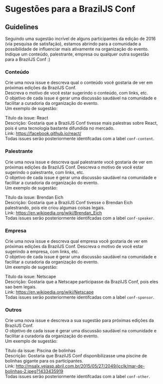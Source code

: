 # Sugestões para a BrazilJS Conf

## Guidelines
Seguindo uma sugestão incrível de alguns participantes da edição de 2016 (via pesquisa de satisfação), estamos abrindo para a comunidade a possibilidade de influenciar mais ativamente na organização do evento.  
Indique um conteúdo, palestrante, empresa ou qualquer outra sugestão para a BrazilJS Conf :)

### Conteúdo
Crie uma nova issue e descreva qual o conteúdo você gostaria de ver em próximas edições da BrazilJS Conf.  
Descreva o motivo de você estar sugerindo o conteúdo, com links, etc.  
O objetivo de cada issue é gerar uma discussão saudável na comunidade e facilitar a curadoria da organização do evento.  
Um exemplo de sugestão:  
>
Título da issue: React  
Descrição: Gostaria que a BrazilJS Conf tivesse mais palestras sobre React, pois é uma tecnologia bastante difundida no mercado.  
Link: https://facebook.github.io/react/  
Todas issues serão posteriormente identifcadas com a label `conf-content`.


### Palestrante
Crie uma nova issue e descreva qual palestrante você gostaria de ver em próximas edições da BrazilJS Conf.  Descreva o motivo de você estar sugerindo o palestrante, com links, etc.  
O objetivo de cada issue é gerar uma discussão saudável na comunidade e facilitar a curadoria da organização do evento.  
Um exemplo de sugestão:  
>
Título da issue: Brendan Eich  
Descrição: Gostaria que a BrazilJS Conf tivesse o Brendan Eich palestrando, pois ele criou algumas coisas legais.  
Link: https://en.wikipedia.org/wiki/Brendan_Eich  
Todas issues serão posteriormente identifcadas com a label `conf-speaker`.  


### Empresa
Crie uma nova issue e descreva qual empresa você gostaria de ver em próximas edições da BrazilJS Conf.  Descreva o motivo de você estar sugerindo a empresa, com links, etc.  
O objetivo de cada issue é gerar uma discussão saudável na comunidade e facilitar a curadoria da organização do evento.  
Um exemplo de sugestão:  
>
Título da issue: Netscape  
Descrição: Gostaria que a Netscape participasse da BrazilJS Conf, pois eles sao bem legais.  
Link: https://en.wikipedia.org/wiki/Netscape  
Todas issues serão posteriormente identifcadas com a label `conf-sponsor`.  

### Outros
Crie uma nova issue e descreva a sua sugestão para próximas edições da BrazilJS Conf.   
O objetivo de cada issue é gerar uma discussão saudável na comunidade e facilitar a curadoria da organização do evento.  
Um exemplo de sugestão:  
>
Título da issue: Piscina de bolinhas  
Descrição: Gostaria que BrazilJS Conf disponibilizasse uma piscine de bolinhas gigante para os participantes.  
Link: http://msalx.vejasp.abril.com.br/2015/05/27/2049/jcclk/mar-de-bolinhas-2.jpeg?1433435919  
Todas issues serão posteriormente identifcadas com a label `conf-other`.  
